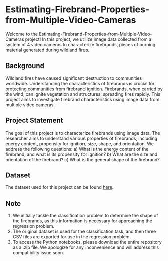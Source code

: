 # Estimating-Firebrand-Properties-from-Multiple-Video-Cameras

Welcome to the Estimating-Firebrand-Properties-from-Multiple-Video-Cameras project! In this project, we utilize image data collected from a system of 4 video cameras to characterize firebrands, pieces of burning material generated during wildland fires.

## Background
Wildland fires have caused significant destruction to communities worldwide. Understanding the characteristics of firebrands is crucial for protecting communities from firebrand ignition. Firebrands, when carried by the wind, can ignite vegetation and structures, spreading fires rapidly. This project aims to investigate firebrand characteristics using image data from multiple video cameras.

## Project Statement
The goal of this project is to characterize firebrands using image data. The researcher aims to understand various properties of firebrands, including energy content, propensity for ignition, size, shape, and orientation. We address the following questions:
a) What is the energy content of the firebrand, and what is its propensity for ignition?
b) What are the size and orientation of the firebrand?
c) What is the general shape of the firebrand?

## Dataset
The dataset used for this project can be found [here](https://drive.google.com/file/d/10H3ohDJTGproNjZPn0SBZhzTwMjuUd6w/view?usp=sharing).

## Note
1. We initially tackle the classification problem to determine the shape of the firebrands, as this information is necessary for approaching the regression problem. 
2. The original dataset is used for the classification task, and then three CSV files are exported for use in the regression problem.
3. To access the Python notebooks, please download the entire repository as a .zip file. We apologize for any inconvenience and will address this compatibility issue soon.
